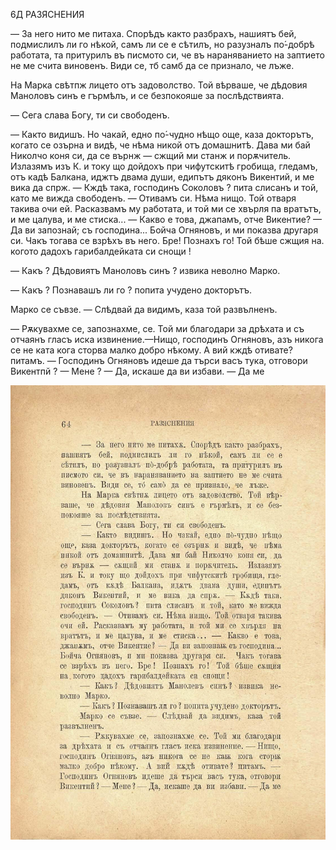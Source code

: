 ﻿6Д	РАЗЯСНЕНИЯ

— За него нито ме питаха. Спорѣдъ както разбрахъ, нашиятъ бей, подмислилъ ли го нѣкой, самъ ли се е сѣтилъ, но разузналъ по́-добрѣ работата, та притурилъ въ писмото си, че въ нараняванието на заптието не ме счита виновенъ. Види се, тб самб да се признало, че лъже.

На Марка свѣтпж лицето отъ задоволство. Той вѣрваше, че дѣдовия Маноловъ синъ е гърмѣлъ, и се безпокояше за послѣдствията.

— Сега слава Богу, ти си свободенъ.

— Както видишъ. Но чакай, едно по́-чудно нѣщо още, каза докторътъ, когато се озърна и видѣ, че нѣма никой отъ домашнитѣ. Дава ми бай Николчо коня си, да се върнж — сжщий ми станж и порѫчитель. Излазямъ изъ К. и току що дойдохъ при чифутскитѣ гробища, гледамъ, отъ кадѣ Балкана, иджтъ двама души, едипътъ дяконъ Викентий, и ме вика да спрж. — Кждѣ така, господинъ Соколовъ ? пита слисанъ и той, като ме вижда свободенъ. — Отивамъ си. Нѣма нищо. Той отваря такива очи ей. Расказвамъ му работата, и той ми се хвърля па вратътъ, и ме цалува, и ме стиска... — Какво е това, джапамъ, отче Викентие? — Да ви запознай; съ господина... Бойча Огняновъ, и ми показва другаря си. Чакъ тогава се взрѣхъ въ него. Бре! Познахъ го! Той бѣше сжщия на. когото дадохъ гарибалдейката си снощи !

— Какъ ? Дѣдовиятъ Маноловъ синъ ? извика неволно Марко.

— Какъ ? Познавашъ ли го ? попита учудено докторътъ.

Марко се съвзе. — Слѣдвай да видимъ, каза той развълненъ.

— Рѫкувахме се, запознахме, се. Той ми благодари за дрѣхата и съ отчаянъ гласъ иска извинение.—Нищо, господинъ Огняновъ, азъ никога се не ката кога сторва малко добро нѣкому. А вий кждѣ отивате? питамъ. — Господинъ Огняновъ идеше да търси васъ тука, отговори Викентпй ? — Мене ? — Да, искаше да ви избави. — Да ме

![original](images/077.jpg)


